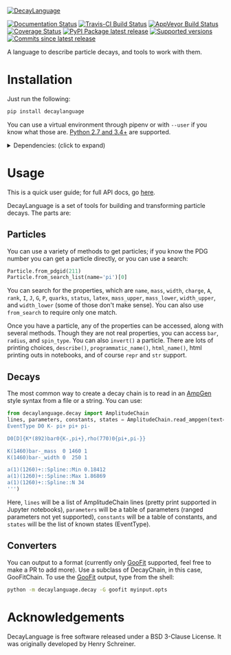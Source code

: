 [![DecayLanguage](images/DecayLanguage.png)](http://decaylanaguage.readthedocs.io/en/latest/)

[![Documentation Status](https://readthedocs.org/projects/decaylanguage/badge/?style=flat)](https://readthedocs.org/projects/decaylanguage)
[![Travis-CI Build Status](https://travis-ci.org/scikit-hep/decaylanguage.svg?branch=master)](https://travis-ci.org/scikit-hep/decaylanguage)
[![AppVeyor Build Status](https://ci.appveyor.com/api/projects/status/github/scikit-hep/decaylanguage?branch=master&svg=true)](https://ci.appveyor.com/project/HenrySchreiner/decaylanguage)
[![Coverage Status](https://coveralls.io/repos/scikit-hep/decaylanguage/badge.svg?branch=master&service=github)](https://coveralls.io/github/scikit-hep/decaylanguage)
[![PyPI Package latest release](https://img.shields.io/pypi/v/decaylanguage.svg)](https://pypi.python.org/pypi/decaylanguage)
[![Supported versions](https://img.shields.io/pypi/pyversions/decaylanguage.svg)](https://pypi.python.org/pypi/decaylanguage)
[![Commits since latest release](https://img.shields.io/github/commits-since/scikit-hep/decaylanguage/v0.2.0.svg)](https://github.com/scikit-hep/decaylanguage/compare/v0.2.0...master)

A language to describe particle decays, and tools to work with them.

# Installation

Just run the following:

```bash
pip install decaylanguage
```

You can use a virtual environment through pipenv or with `--user` if you know
what those are. [Python 2.7 and 3.4+](http://docs.python-guide.org/en/latest/starting/installation) are supported. 

<details><summary>Dependencies: (click to expand)</summary><p>

Required and compatibility dependencies will be automatically installed by pip.

### Required dependencies:

-   [Numpy](https://scipy.org/install.html): The numerical library for Python
-   [pandas](https://pandas.pydata.org/): Tabular data in Python
-   [attrs](https://github.com/python-attrs/attrs): DataClasses for Python
-   [plumbum](https://github.com/tomerfiliba/plumbum): Command line tools

### Python compatibility:
-   [six](https://github.com/benjaminp/six): Compatibility library
-   [pathlib2](https://github.com/mcmtroffaes/pathlib2) backport if using Python 2.7
-   [enum34](https://bitbucket.org/stoneleaf/enum34) backport if using Python /< 3.5
-   [importlib_resources](http://importlib-resources.readthedocs.io/en/latest/) backport if using Python /< 3.7


### Recommended dependencies:
-   [graphviz](https://gitlab.com/graphviz/graphviz/) to render (DOT
    language) graph descriptions of decay chains.
</p></details>


# Usage

This is a quick user guide; for full API docs, go [here](https://decaylanguage.readthedocs.io/en/latest/).

DecayLanguage is a set of tools for building and transforming particle
decays. The parts are:

## Particles

You can use a variety of methods to get particles; if you know the PDG
number you can get a particle directly, or you can use a search:

```python
Particle.from_pdgid(211)
Particle.from_search_list(name='pi')[0]
```

You can search for the properties, which are `name`, `mass`, `width`,
`charge`, `A`, `rank`, `I`, `J`, `G`, `P`, `quarks`, `status`, `latex`,
`mass_upper`, `mass_lower`, `width_upper`, and `width_lower` (some of
those don\'t make sense). You can also use `from_search` to require only
one match.

Once you have a particle, any of the properties can be accessed, along
with several methods. Though they are not real properties, you can
access `bar`, `radius`, and `spin_type`. You can also `invert()` a
particle. There are lots of printing choices, `describe()`,
`programmatic_name()`, `html_name()`, html printing outs in notebooks,
and of course `repr` and `str` support.

## Decays

The most common way to create a decay chain is to read in an [AmpGen]
style syntax from a file or a string. You can use:

```python
from decaylanguage.decay import AmplitudeChain
lines, parameters, constants, states = AmplitudeChain.read_ampgen(text='''
EventType D0 K- pi+ pi+ pi-

D0[D]{K*(892)bar0{K-,pi+},rho(770)0{pi+,pi-}}                            0 1 0.1 0 1 0.1

K(1460)bar-_mass  0 1460 1
K(1460)bar-_width 0  250 1

a(1)(1260)+::Spline::Min 0.18412
a(1)(1260)+::Spline::Max 1.86869
a(1)(1260)+::Spline::N 34
''')
```

Here, `lines` will be a list of AmplitudeChain lines (pretty print supported in Jupyter notebooks), 
`parameters` will be a table of parameters (ranged parameters not yet supported),
`constants` will be a table of constants,
and `states` will be the list of known states (EventType).

## Converters

You can output to a format (currently only [GooFit] supported, feel free
to make a PR to add more). Use a subclass of DecayChain, in this case,
GooFitChain. To use the [GooFit] output, type from the shell:

```bash
python -m decaylanguage.decay -G goofit myinput.opts
```

# Acknowledgements

DecayLanguage is free software released under a BSD 3-Clause License.
It was originally developed by Henry Schreiner.

[AmpGen]: https://gitlab.cern.ch/lhcb/Gauss/tree/LHCBGAUSS-1058.AmpGenDev/Gen/AmpGen
[GooFit]: https://GooFit.github.io
